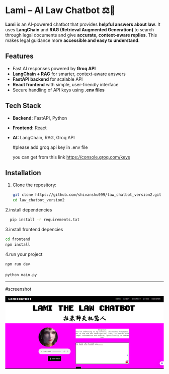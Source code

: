 # Lami – AI Law Chatbot ⚖️🤖

**Lami** is an AI-powered chatbot that provides **helpful answers about law**. It uses **LangChain** and **RAG (Retrieval Augmented Generation)** to search through legal documents and give **accurate, context-aware replies**. This makes legal guidance more **accessible and easy to understand**.

## Features
- Fast AI responses powered by **Groq API**
- **LangChain + RAG** for smarter, context-aware answers
- **FastAPI backend** for scalable API
- **React frontend** with simple, user-friendly interface
- Secure handling of API keys using **.env files**

## Tech Stack
- **Backend:** FastAPI, Python  
- **Frontend:** React  
- **AI:** LangChain, RAG, Groq API

  #please add groq api key in .env file

  you can get from this link   https://console.groq.com/keys

## Installation

1. Clone the repository:
   ```bash
   git clone https://github.com/shivanshu099/law_chatbot_version2.git
   cd law_chatbot_version2

2.install dependencies 

  ```bash
    pip install -r requirements.txt
```
3.install frontend depencies 

```bash
cd frontend
npm install
```

4.run your project

```bash
npm run dev

python main.py

```

-------------------------------------------------------

#screenshot

![lami chatbot](https://github.com/shivanshu099/law_chatbot_version2/blob/main/screenshot3.png)



